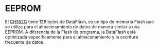 # EEPROM

El [CH552G](https://www.wch-ic.com/products/CH552.html) tiene 128 bytes de DataFlash, es un tipo de memoria Flash que se utiliza para el almacenamiento de datos de manera similar a una EEPROM. A diferencia de la Flash de programa, la DataFlash está optimizada específicamente para el almacenamiento y la escritura frecuente de datos.
